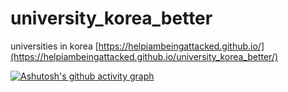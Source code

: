 # university_korea_better
universities in korea
[https://helpiambeingattacked.github.io/](https://helpiambeingattacked.github.io/university_korea_better/)

[![Ashutosh's github activity graph](https://github-readme-activity-graph.vercel.app/graph?username=Helpiambeingattacked)](https://github.com/ashutosh00710/github-readme-activity-graph)
